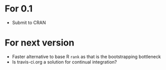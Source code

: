 # For 0.1

* Submit to CRAN

# For next version

* Faster alternative to base R `rank` as that is the bootstrapping bottleneck
* Is travis-ci.org a solution for continual integration?
